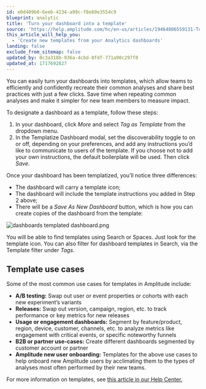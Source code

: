 ```yaml
---
id: e0d409b0-6eeb-4234-a99c-f8e69e3554c9
blueprint: analytic
title: 'Turn your dashboard into a template'
source: 'https://help.amplitude.com/hc/en-us/articles/19464806559131-Turn-your-dashboard-into-a-template'
this_article_will_help_you:
  - 'Create new templates from your Analytics dashboards'
landing: false
exclude_from_sitemap: false
updated_by: 0c3a318b-936a-4cbd-8fdf-771a90c297f0
updated_at: 1717692827
---
```

You can easily turn your dashboards into templates, which allow teams to efficiently and confidently recreate their common analyses and share best practices with just a few clicks. Save time when repeating common analyses and make it simpler for new team members to measure impact.

To designate a dashboard as a template, follow these steps:

1. In your dashboard, click *More* and select *Tag as Template* from the dropdown menu.
2. In the Templatize Dashboard modal, set the discoverability toggle to on or off, depending on your preferences, and add any instructions you’d like to communicate to users of the template. If you choose not to add your own instructions, the default boilerplate will be used. Then click *Save*.

Once your dashboard has been templatized, you’ll notice three differences:

* The dashboard will carry a template icon;
* The dashboard will include the template instructions you added in Step 2 above;
* There will be a *Save As New Dashboard* button, which is how you can create copies of the dashboard from the template:  
  
![dashboards templated dashboard.png](/output/img/analytics/dashboards-templated-dashboard-png.png)

You will be able to find templates using Search or Spaces. Just look for the template icon. You can also filter for dashboard templates in Search, via the Template filter under *Tags*.

## Template use cases

Some of the most common use cases for templates in Amplitude include:

* **A/B testing:** Swap out user or event properties or cohorts with each new experiment’s variants
* **Releases:** Swap out version, campaign, region, etc. to track performance or key metrics for new releases
* **Usage or engagement dashboards:** Segment by feature/product, region, device, customer, channels, etc. to analyze metrics like engagement with critical events, or specific noteworthy funnels
* **B2B or partner use-cases:** Create different dashboards segmented by customer account or partner
* **Amplitude new user onboarding:** Templates for the above use cases to help onboard new Amplitude users by acclimating them to the types of analyses most often performed by their new teams.

For more information on templates, see [this article in our Help Center.](/analytics/templates)